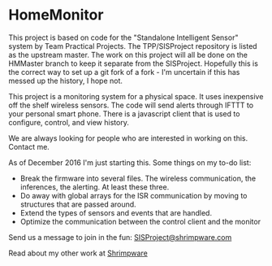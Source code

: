 # HomeMonitor
This project is based on code for the "Standalone Intelligent Sensor" system by Team Practical Projects. The TPP/SISProject repository is listed as the upstream master. The work on this project will all be done on the HMMaster branch to keep it separate from the SISProject. Hopefully this is the correct way to set up a git fork of a fork - I'm uncertain if this has messed up the history, I hope not.

This project is a monitoring system for a physical space. It uses inexpensive off the shelf wireless sensors. The code will send alerts through IFTTT to your personal smart phone. There is a javascript client that is used to configure, control, and view history.

We are always looking for people who are interested in working on this. Contact me.

As of December 2016 I'm just starting this. Some things on my to-do list:

* Break the firmware into several files. The wireless communication, the inferences, the alerting. At least these three.
* Do away with global arrays for the ISR communication by moving to structures that are passed around.
* Extend the types of sensors and events that are handled.
* Optimize the communication between the control client and the monitor

Send us a message to join in the fun: SISProject@shrimpware.com

Read about my other work at [Shrimpware](http://www.shrimpware.com)

